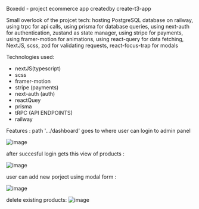 Boxedd - project ecommerce app createdby create-t3-app

Small overlook of the projcet tech: hosting PostgreSQL database on railway, using trpc for api calls, using prisma for database queries, using next-auth for authentication, zustand as state manager, using stripe for payments, using framer-motion for animations, using react-query for data fetching, NextJS, scss, zod for validating requests, react-focus-trap for modals

Technologies used:
- nextJS(typescript)
- scss
- framer-motion
- stripe (payments)
- next-auth (auth)
- reactQuey
- prisma
- tRPC (API ENDPOINTS)
- railway

Features :
   path '.../dashboard' goes to where user can login to admin panel 
	
![image](https://user-images.githubusercontent.com/103581513/195886540-37d45a47-3e1e-44b8-8712-5c7cf9620f7f.png)

after succesful login gets this view of products :

![image](https://user-images.githubusercontent.com/103581513/195887086-6eeefa77-2023-47ba-9b6b-b862a745d634.png)

user can add new porject using modal form :

![image](https://user-images.githubusercontent.com/103581513/195887267-6fc4aaf8-d340-4ebb-8a2b-f1b0fd8fb847.png)

delete existing products: 
![image](https://user-images.githubusercontent.com/103581513/195887428-333b0e5c-1479-4655-ab7a-1799bba4125a.png)



